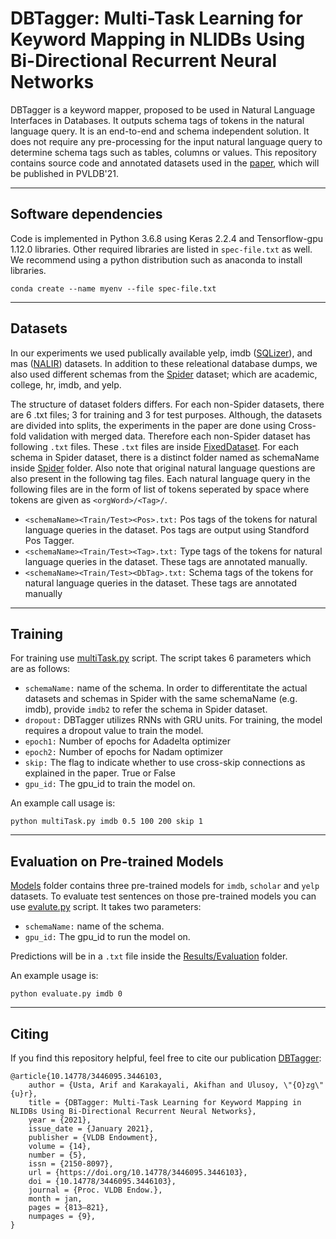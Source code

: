 # DBTagger: Multi-Task Learning for Keyword Mapping in NLIDBs Using Bi-Directional Recurrent Neural Networks

DBTagger is a keyword mapper, proposed to be used in Natural Language Interfaces in Databases. It outputs schema tags of tokens in the natural language query. It is an end-to-end and schema independent solution. It does not require any pre-processing for the input natural language query to determine schema tags such as tables, columns or values. This repository contains source code and annotated datasets used in the [paper](https://arxiv.org/abs/2101.04226), which will be published in PVLDB'21.

--------

## Software dependencies
Code is implemented in Python 3.6.8 using Keras 2.2.4 and Tensorflow-gpu 1.12.0 libraries. Other required libraries are listed in `spec-file.txt` as well. We recommend using a python distribution such as anaconda to install libraries.

```
conda create --name myenv --file spec-file.txt
```
--------
## Datasets
In our experiments we used publically available yelp, imdb ([SQLizer](https://dl.acm.org/doi/10.1145/3133887)), and mas ([NALIR](https://dl.acm.org/doi/10.14778/2735461.2735468)) datasets. In addition to these releational database dumps, we also used different schemas from the [Spider](https://yale-lily.github.io/spider) dataset; which are academic, college, hr, imdb, and yelp. 

The structure of dataset folders differs. For each non-Spider datasets, there are 6 .txt files; 3 for training and 3 for test purposes. Although, the datasets are divided into splits, the experiments in the paper are done using Cross-fold validation with merged data. Therefore each non-Spider dataset has following `.txt` files. These `.txt` files are inside [FixedDataset](https://github.com/arifusta/DBTagger/tree/main/FixedDataset). For each schema in Spider dataset, there is a distinct folder named as schemaName inside [Spider](https://github.com/arifusta/DBTagger/tree/main/FixedDataset/Spider) folder. Also note that original natural language questions are also present in the following tag files. Each natural language query in the following files are in the form of list of tokens seperated by space where tokens are given as `<orgWord>/<Tag>/`.
    
- `<schemaName><Train/Test><Pos>.txt:` Pos tags of the tokens for natural language queries in the dataset. Pos tags are output using Standford Pos Tagger. 
- `<schemaName><Train/Test><Tag>.txt:` Type tags of the tokens for natural language queries in the dataset. These tags are annotated manually.
- `<schemaName><Train/Test><DbTag>.txt:` Schema tags of the tokens for natural language queries in the dataset. These tags are annotated manually

--------
## Training
For training use [multiTask.py](multiTask.py) script. The script takes 6 parameters which are as follows:
- `schemaName:` name of the schema. In order to differentitate the actual datasets and schemas in Spider with the same schemaName (e.g. imdb), provide `imdb2` to refer the schema in Spider dataset.
- `dropout:` DBTagger utilizes RNNs with GRU units. For training, the model requires a dropout value to train the model.
- `epoch1:` Number of epochs for Adadelta optimizer
- `epoch2:` Number of epochs for Nadam optimizer
- `skip:` The flag to indicate whether to use cross-skip connections as explained in the paper. True or False
- `gpu_id:` The gpu_id to train the model on.

An example call usage is:
```
python multiTask.py imdb 0.5 100 200 skip 1
```

--------
## Evaluation on Pre-trained Models
[Models](https://github.com/arifusta/DBTagger/tree/main/Models) folder contains three pre-trained models for `imdb`, `scholar` and `yelp` datasets. To evaluate test sentences on those pre-trained models you can use [evalute.py](evaluate.py) script. It takes two parameters:
- `schemaName:` name of the schema.
- `gpu_id:` The gpu_id to run the model on.

Predictions will be in a `.txt` file inside the [Results/Evaluation](https://github.com/arifusta/DBTagger/tree/main/Results/Evaluation) folder.

An example usage is:
```
python evaluate.py imdb 0
```
--------
## Citing
If you find this repository helpful, feel free to cite our publication [DBTagger](https://arxiv.org/abs/2101.04226):
``` 
@article{10.14778/3446095.3446103,
    author = {Usta, Arif and Karakayali, Akifhan and Ulusoy, \"{O}zg\"{u}r},
    title = {DBTagger: Multi-Task Learning for Keyword Mapping in NLIDBs Using Bi-Directional Recurrent Neural Networks},
    year = {2021},
    issue_date = {January 2021},
    publisher = {VLDB Endowment},
    volume = {14},
    number = {5},
    issn = {2150-8097},
    url = {https://doi.org/10.14778/3446095.3446103},
    doi = {10.14778/3446095.3446103},
    journal = {Proc. VLDB Endow.},
    month = jan,
    pages = {813–821},
    numpages = {9},
}
```

